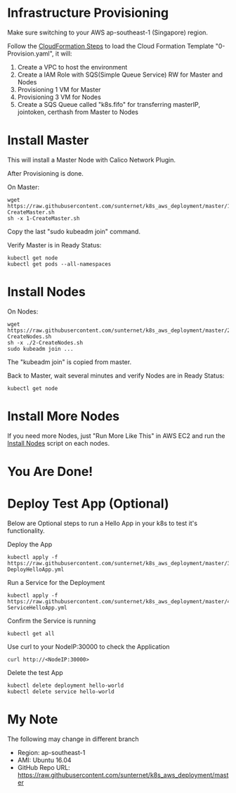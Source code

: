 # Infrastructure Provisioning
Make sure switching to your AWS ap-southeast-1 (Singapore) region. 

Follow the [CloudFormation Steps](./CloudFormation_Steps.jpg) to load the Cloud Formation Template "0-Provision.yaml", it will:
1. Create a VPC to host the environment
2. Create a IAM Role with SQS(Simple Queue Service) RW for Master and Nodes
3. Provisioning 1 VM for Master
4. Provisioning 3 VM for Nodes
5. Create a SQS Queue called "k8s.fifo" for transferring masterIP, jointoken, certhash from Master to Nodes

# Install Master
This will install a Master Node with Calico Network Plugin.

After Provisioning is done.

On Master:
```
wget https://raw.githubusercontent.com/sunternet/k8s_aws_deployment/master/1-CreateMaster.sh
sh -x 1-CreateMaster.sh
```
Copy the last "sudo kubeadm join" command.

Verify Master is in Ready Status:
```
kubectl get node
kubectl get pods --all-namespaces
```
# Install Nodes
On Nodes:
```
wget https://raw.githubusercontent.com/sunternet/k8s_aws_deployment/master/2-CreateNodes.sh
sh -x ./2-CreateNodes.sh
sudo kubeadm join ...
```
The "kubeadm join" is copied from master.

Back to Master, wait several minutes and verify Nodes are in Ready Status:
```
kubectl get node
```

# Install More Nodes
If you need more Nodes, just "Run More Like This" in AWS EC2 and run the [Install Nodes](#install-nodes) script on each nodes.

# You Are Done!

# Deploy Test App (Optional)
Below are Optional steps to run a Hello App in your k8s to test it's functionality.

Deploy the App
```
kubectl apply -f https://raw.githubusercontent.com/sunternet/k8s_aws_deployment/master/3-DeployHelloApp.yml
```
Run a Service for the Deployment
```
kubectl apply -f https://raw.githubusercontent.com/sunternet/k8s_aws_deployment/master/4-ServiceHelloApp.yml
```
Confirm the Service is running
```
kubectl get all
```
Use curl to your NodeIP:30000 to check the Application
```
curl http://<NodeIP:30000>
```
Delete the test App
```
kubectl delete deployment hello-world
kubectl delete service hello-world
```
# My Note
 The following may change in different branch
 - Region: ap-southeast-1
 -  AMI: Ubuntu 16.04
 -  GitHub Repo URL: https://raw.githubusercontent.com/sunternet/k8s_aws_deployment/master